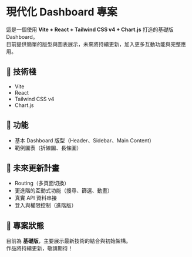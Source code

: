 # 現代化 Dashboard 專案

這是一個使用 **Vite + React + Tailwind CSS v4 + Chart.js** 打造的基礎版 Dashboard。  
目前提供簡單的版型與圖表展示，未來將持續更新，加入更多互動功能與完整應用。

## 🚀 技術棧

- Vite
- React
- Tailwind CSS v4
- Chart.js

## 📌 功能

- 基本 Dashboard 版型（Header、Sidebar、Main Content）
- 範例圖表（折線圖、長條圖）

## 🔮 未來更新計畫

- Routing（多頁面切換）
- 更進階的互動式功能（搜尋、篩選、動畫）
- 真實 API 資料串接
- 登入與權限控制（進階版）

## 📂 專案狀態

目前為 **基礎版**，主要展示最新技術的結合與初始架構。  
作品將持續更新，敬請期待！
